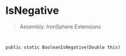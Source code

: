 ﻿

# IsNegative

> Assembly: IronSphere.Extensions



```


public static BooleanIsNegative(Double this)
```
